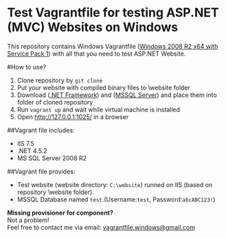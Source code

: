 Test Vagrantfile for testing ASP.NET (MVC) Websites on Windows
=============================

This repository contains Windows Vagrantfile ([Windows 2008 R2 x64 with Service Pack 1](https://vagrantcloud.com/ferventcoder/boxes/win2008r2-x64-nocm)) with all that you need to test ASP.NET Website.

#How to use?
1. Clone repository by `git clone`
2. Put your website with compiled binary files to \website folder
3. Download ([.NET Framework](http://download.microsoft.com/download/E/2/1/E21644B5-2DF2-47C2-91BD-63C560427900/NDP452-KB2901907-x86-x64-AllOS-ENU.exe)) and ([MSSQL Server](http://download.microsoft.com/download/0/4/B/04BE03CD-EAF3-4797-9D8D-2E08E316C998/SQLEXPRWT_x64_ENU.exe)) and place them into folder of cloned repository
4. Run `vagrant up` and wait while virtual machine is installed
5. Open http://127.0.0.1:1025/ in a browser

##Vagrant file includes:
* IIS 7.5
* .NET 4.5.2
* MS SQL Server 2008 R2

##Vagrant file provides:
* Test website (website directory: `C:\website`) runned on IIS (based on repository \website folder).
* MSSQL Database named `test`.(Username:`test`, Password:`abcABC123!`)
 
**Missing provisioner for component?**  
Not a problem!  
Feel free to contact me via email: vagrantfile.windows@gmail.com
